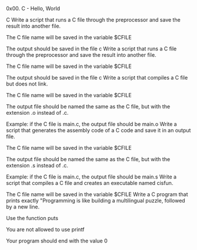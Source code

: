 0x00. C - Hello, World

C
Write a script that runs a C file through the preprocessor and save the result into another file.



The C file name will be saved in the variable $CFILE

The output should be saved in the file c
Write a script that runs a C file through the preprocessor and save the result into another file.



The C file name will be saved in the variable $CFILE

The output should be saved in the file c
Write a script that compiles a C file but does not link.



The C file name will be saved in the variable $CFILE

The output file should be named the same as the C file, but with the extension .o instead of .c.

Example: if the C file is main.c, the output file should be main.o
Write a script that generates the assembly code of a C code and save it in an output file.



The C file name will be saved in the variable $CFILE

The output file should be named the same as the C file, but with the extension .s instead of .c.

Example: if the C file is main.c, the output file should be main.s
Write a script that compiles a C file and creates an executable named cisfun.



The C file name will be saved in the variable $CFILE
Write a C program that prints exactly "Programming is like building a multilingual puzzle, followed by a new line.



Use the function puts

You are not allowed to use printf

Your program should end with the value 0
